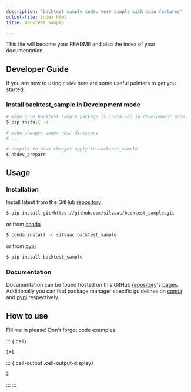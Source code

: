 ```yaml
---
description: 'backtest sample code: very simple with main features'
output-file: index.html
title: backtest_sample

---
```




<!-- WARNING: THIS FILE WAS AUTOGENERATED! DO NOT EDIT! -->

This file will become your README and also the index of your documentation.

## Developer Guide

If you are new to using `nbdev` here are some useful pointers to get you started.

### Install backtest_sample in Development mode

```sh
# make sure backtest_sample package is installed in development mode
$ pip install -e .

# make changes under nbs/ directory
# ...

# compile to have changes apply to backtest_sample
$ nbdev_prepare
```

## Usage

### Installation

Install latest from the GitHub [repository][repo]:

```sh
$ pip install git+https://github.com/silvaac/backtest_sample.git
```

or from [conda][conda]

```sh
$ conda install -c silvaac backtest_sample
```

or from [pypi][pypi]


```sh
$ pip install backtest_sample
```


[repo]: https://github.com/silvaac/backtest_sample
[docs]: https://silvaac.github.io/backtest_sample/
[pypi]: https://pypi.org/project/backtest_sample/
[conda]: https://anaconda.org/silvaac/backtest_sample

### Documentation

Documentation can be found hosted on this GitHub [repository][repo]'s [pages][docs]. Additionally you can find package manager specific guidelines on [conda][conda] and [pypi][pypi] respectively.

[repo]: https://github.com/silvaac/backtest_sample
[docs]: https://silvaac.github.io/backtest_sample/
[pypi]: https://pypi.org/project/backtest_sample/
[conda]: https://anaconda.org/silvaac/backtest_sample

## How to use

Fill me in please! Don't forget code examples:

::: {.cell}
``` {.python .cell-code}
1+1
```

::: {.cell-output .cell-output-display}
```
2
```
:::
:::



